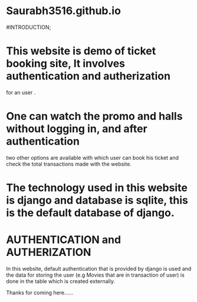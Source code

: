 # Saurabh3516.github.io

#INTRODUCTION;

# This website is demo of ticket booking site, It involves authentication and autherization
for an user .
# One can watch the promo and halls without logging in, and after authentication 
two other options are available with which user can book his ticket and check the 
total transactions made with the website.
# The technology used in this website is django and database is sqlite, this is the default database of django.

# AUTHENTICATION and AUTHERIZATION

In this website, default authentication that is provided by django is used and the data for storing 
the user (e.g Movies that are in transaction of user) is done in the table which is created externally.


Thanks for coming here......
